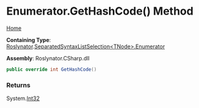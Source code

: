 <a name="_top"></a>

# Enumerator\.GetHashCode\(\) Method

[Home](../../../../README.md#_top)

**Containing Type**: [Roslynator](../../../README.md#_top)\.[SeparatedSyntaxListSelection\<TNode>.Enumerator](../README.md#_top)

**Assembly**: Roslynator\.CSharp\.dll

```csharp
public override int GetHashCode()
```

### Returns

System\.[Int32](https://docs.microsoft.com/en-us/dotnet/api/system.int32)

